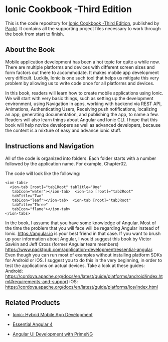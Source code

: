 # Ionic Cookbook -Third Edition
This is the code repository for [Ionic Cookbook -Third Edition](https://www.packtpub.com/web-development/ionic-cookbook-third-edition?utm_source=github&utm_medium=repository&utm_campaign=9781788623230), published by [Packt](https://www.packtpub.com/?utm_source=github). It contains all the supporting project files necessary to work through the book from start to finish.
## About the Book
Mobile application development has been a hot topic for quite a while now. There are multiple platforms and devices with different screen sizes and form factors out there to accommodate. It makes mobile app development very difficult. Luckily, Ionic is one such tool that helps us mitigate this very problem by allowing us to write code once for all platforms and devices.

In this book, readers will learn how to create mobile applications using Ionic. We will start with very basic things, such as setting up the development environment, using Navigation in apps, working with backend via REST API, Animations, Authenticating Users, Receiving push notifications, localizing an app, generating documentation, and publishing the app, to name a few. Readers will also learn things about Angular and Ionic CLI. I hope that this book will help novice developers as well as advanced developers, because the content is a mixture of easy and advance ionic stuff.
## Instructions and Navigation
All of the code is organized into folders. Each folder starts with a number followed by the application name. For example, Chapter02.



The code will look like the following:
```
<ion-tabs> 
  <ion-tab [root]="tab1Root" tabTitle="One" 
   tabIcon="water"></ion-tab>  <ion-tab [root]="tab2Root" 
   tabTitle="Two" 
   tabIcon="leaf"></ion-tab>  <ion-tab [root]="tab3Root" 
   tabTitle="Three" 
   tabIcon="flame"></ion-tab> 
</ion-tabs> 
```

In the book, I assume that you have some knowledge of Angular. Most of the time the problem that you will face will be regarding Angular instead of Ionic. https://angular.io is your best friend in that case.
If you want to brush up your information about Angular, I would suggest this book by Victor Savkin and Jeff Cross (former Angular team members) https://www.packtpub.com/application-development/essential-angular.
Even though you can run most of examples without installing platform SDKs for Android or iOS. I suggest you to do this in the very beginning, in order to test the applications on actual devices. Take a look at these guides:
Android: https://cordova.apache.org/docs/en/latest/guide/platforms/android/index.html#requirements-and-support 
iOS: https://cordova.apache.org/docs/en/latest/guide/platforms/ios/index.html

## Related Products
* [Ionic: Hybrid Mobile App Development](https://www.packtpub.com/application-development/ionic-hybrid-mobile-app-development?utm_source=github&utm_medium=repository&utm_campaign=9781788293112)

* [Essential Angular 4](https://www.packtpub.com/application-development/essential-angular?utm_source=github&utm_medium=repository&utm_campaign=9781788293761)

* [Angular UI Development with PrimeNG](https://www.packtpub.com/web-development/angular-ui-development-primeng?utm_source=github&utm_medium=repository&utm_campaign=9781788299572)
